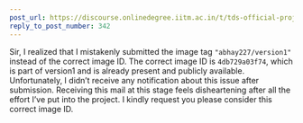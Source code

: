 ```yaml
---
post_url: https://discourse.onlinedegree.iitm.ac.in/t/tds-official-project1-discrepencies/171141/346
reply_to_post_number: 342
---
```

Sir, I realized that I mistakenly submitted the image tag `"abhay227/version1"` instead of the correct image ID. The correct image ID is `4db729a03f74`, which is part of version1 and is already present and publicly available.  
Unfortunately, I didn’t receive any notification about this issue after submission. Receiving this mail at this stage feels disheartening after all the effort I’ve put into the project. I kindly request you please consider this correct image ID.